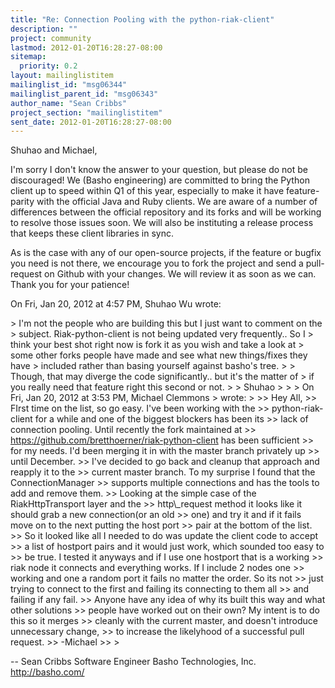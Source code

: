```yaml
---
title: "Re: Connection Pooling with the python-riak-client"
description: ""
project: community
lastmod: 2012-01-20T16:28:27-08:00
sitemap:
  priority: 0.2
layout: mailinglistitem
mailinglist_id: "msg06344"
mailinglist_parent_id: "msg06343"
author_name: "Sean Cribbs"
project_section: "mailinglistitem"
sent_date: 2012-01-20T16:28:27-08:00
---
```



Shuhao and Michael,

I'm sorry I don't know the answer to your question, but please do not be
discouraged! We (Basho engineering) are committed to bring the Python
client up to speed within Q1 of this year, especially to make it have
feature-parity with the official Java and Ruby clients. We are aware of a
number of differences between the official repository and its forks and
will be working to resolve those issues soon. We will also be instituting a
release process that keeps these client libraries in sync.

As is the case with any of our open-source projects, if the feature or
bugfix you need is not there, we encourage you to fork the project and send
a pull-request on Github with your changes. We will review it as soon as we
can. Thank you for your patience!

On Fri, Jan 20, 2012 at 4:57 PM, Shuhao Wu  wrote:

&gt; I'm not the people who are building this but I just want to comment on the
&gt; subject. Riak-python-client is not being updated very frequently.. So I
&gt; think your best shot right now is fork it as you wish and take a look at
&gt; some other forks people have made and see what new things/fixes they have
&gt; included rather than basing yourself against basho's tree.
&gt;
&gt; Though, that may diverge the code significantly.. but it's the matter of
&gt; if you really need that feature right this second or not.
&gt;
&gt; Shuhao
&gt;
&gt;
&gt; On Fri, Jan 20, 2012 at 3:53 PM, Michael Clemmons  &gt; wrote:
&gt;
&gt;&gt; Hey All,
&gt;&gt; FIrst time on the list, so go easy. I've been working with the
&gt;&gt; python-riak-client for a while and one of the biggest blockers has been its
&gt;&gt; lack of connection pooling. Until recently the fork maintained at
&gt;&gt; https://github.com/bretthoerner/riak-python-client has been sufficient
&gt;&gt; for my needs. I'd been merging it in with the master branch privately up
&gt;&gt; until December.
&gt;&gt; I've decided to go back and cleanup that approach and reapply it to the
&gt;&gt; current master branch. To my surprise I found that the ConnectionManager
&gt;&gt; supports multiple connections and has the tools to add and remove them.
&gt;&gt; Looking at the simple case of the RiakHttpTransport layer and the
&gt;&gt; http\\_request method it looks like it should grab a new connection(or an old
&gt;&gt; one) and try it and if it fails move on to the next putting the host port
&gt;&gt; pair at the bottom of the list.
&gt;&gt; So it looked like all I needed to do was update the client code to accept
&gt;&gt; a list of hostport pairs and it would just work, which sounded too easy to
&gt;&gt; be true. I tested it anyways and if I use one hostport that is a working
&gt;&gt; riak node it connects and everything works. If I include 2 nodes one
&gt;&gt; working and one a random port it fails no matter the order. So its not
&gt;&gt; just trying to connect to the first and failing its connecting to them all
&gt;&gt; and failing if any fail.
&gt;&gt; Anyone have any idea of why its built this way and what other solutions
&gt;&gt; people have worked out on their own? My intent is to do this so it merges
&gt;&gt; cleanly with the current master, and doesn't introduce unnecessary change,
&gt;&gt; to increase the likelyhood of a successful pull request.
&gt;&gt; -Michael
&gt;&gt;
&gt;

-- 
Sean Cribbs 
Software Engineer
Basho Technologies, Inc.
http://basho.com/
